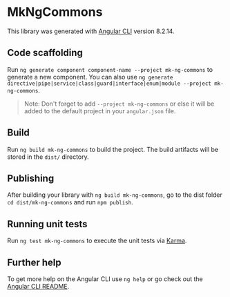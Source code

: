 # MkNgCommons

This library was generated with [Angular CLI](https://github.com/angular/angular-cli) version 8.2.14.

## Code scaffolding

Run `ng generate component component-name --project mk-ng-commons` to generate a new component. You can also use `ng generate directive|pipe|service|class|guard|interface|enum|module --project mk-ng-commons`.
> Note: Don't forget to add `--project mk-ng-commons` or else it will be added to the default project in your `angular.json` file. 

## Build

Run `ng build mk-ng-commons` to build the project. The build artifacts will be stored in the `dist/` directory.

## Publishing

After building your library with `ng build mk-ng-commons`, go to the dist folder `cd dist/mk-ng-commons` and run `npm publish`.

## Running unit tests

Run `ng test mk-ng-commons` to execute the unit tests via [Karma](https://karma-runner.github.io).

## Further help

To get more help on the Angular CLI use `ng help` or go check out the [Angular CLI README](https://github.com/angular/angular-cli/blob/master/README.md).
